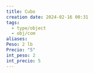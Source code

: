 ```yaml
---
title: Cubo
creation date: 2024-02-16 00:31
tags:
  - type/object
  - obj/com
aliases: 
Peso: 2 lb
Precio: "5"
int_peso: 2
int_precio: 5
---
```


